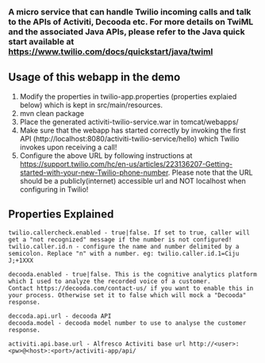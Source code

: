### A micro service that can handle Twilio incoming calls and talk to the APIs of Activiti, Decooda etc. For more details on TwiML and the associated Java APIs, please refer to the Java quick start available at https://www.twilio.com/docs/quickstart/java/twiml

## Usage of this webapp in the demo

1. Modify the properties in twilio-app.properties (properties explaied below) which is kept in src/main/resources.
2. mvn clean package
3. Place the generated activiti-twilio-service.war in tomcat/webapps/
4. Make sure that the webapp has started correctly by invoking the first API (http://localhost:8080/activiti-twilio-service/hello) which Twilio invokes upon receiving a call!
5. Configure the above URL by following instructions at https://support.twilio.com/hc/en-us/articles/223136207-Getting-started-with-your-new-Twilio-phone-number. Please note that the URL should be a publicly(internet) accessible url and NOT localhost when configuring in Twilio! 


## Properties Explained
```
twilio.callercheck.enabled - true|false. If set to true, caller will get a "not recognized" message if the number is not configured!
twilio.caller.id.n - configure the name and number delimited by a semicolon. Replace "n" with a number. eg: twilio.caller.id.1=Ciju J;+1XXX

decooda.enabled - true|false. This is the cognitive analytics platform which I used to analyze the recorded voice of a customer. 
Contact https://decooda.com/contact-us/ if you want to enable this in your process. Otherwise set it to false which will mock a "Decooda" response.

deccoda.api.url - decooda API
decooda.model - decooda model number to use to analyse the customer response.

activiti.api.base.url - Alfresco Activiti base url http://<user>:<pw>@<host>:<port>/activiti-app/api/
```

